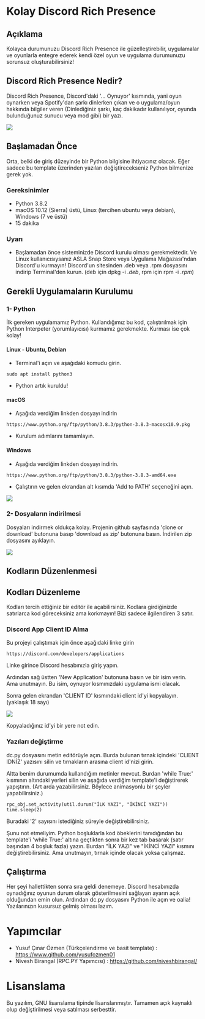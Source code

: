 # Kolay Discord Rich Presence

## Açıklama

Kolayca durumunuzu Discord Rich Presence ile güzelleştirebilir, uygulamalar ve oyunlarla entegre ederek kendi özel oyun ve uygulama durumunuzu sorunsuz oluşturabilirsiniz!

## Discord Rich Presence Nedir?

Discord Rich Presence, Discord'daki '... Oynuyor' kısmında, yani oyun oynarken veya Spotify'dan şarkı dinlerken çıkan ve o uygulama/oyun hakkında bilgiler veren (Dinlediğiniz şarkı, kaç dakikadır kullanılıyor, oyunda bulunduğunuz sunucu veya mod gibi) bir yazı. 

<img src="https://i.redd.it/2t89k2v84qf21.png">

## Başlamadan Önce

Orta, belki de giriş düzeyinde bir Python bilgisine ihtiyacınız olacak. Eğer sadece bu template üzerinden yazıları değiştirecekseniz Python bilmenize gerek yok.

### Gereksinimler

* Python 3.8.2
* macOS 10.12 (Sierra) üstü, Linux (tercihen ubuntu veya debian), Windows (7 ve üstü)
* 15 dakika

### Uyarı

* Başlamadan önce sisteminizde Discord kurulu olması gerekmektedir. Ve Linux kullanıcısıysanız ASLA Snap Store veya Uygulama Mağazası'ndan Discord'u kurmayın! Discord'un sitesinden .deb veya .rpm dosyasını indirip Terminal'den kurun. (deb için dpkg -i *.deb*, rpm için rpm -i *.rpm*)

## Gerekli Uygulamaların Kurulumu

### 1- Python

İlk gereken uygulamamız Python. Kullandığımız bu kod, çalıştırılmak için Python Interpeter (yorumlayıcısı) kurmamız gerekmekte. Kurması ise çok kolay!

#### Linux - Ubuntu, Debian

* Terminal'i açın ve aşağıdaki komudu girin.

```
sudo apt install python3
```

* Python artık kuruldu!

#### macOS

* Aşağıda verdiğim linkden dosyayı indirin

```
https://www.python.org/ftp/python/3.8.3/python-3.8.3-macosx10.9.pkg
```

* Kurulum adımlarını tamamlayın.

#### Windows

* Aşağıda verdiğim linkden dosyayı indirin.

```
https://www.python.org/ftp/python/3.8.3/python-3.8.3-amd64.exe
```

* Çalıştırın ve gelen ekrandan alt kısımda 'Add to PATH' seçeneğini açın.

<img src="https://datatofish.com/wp-content/uploads/2018/10/0001_add_Python_to_Path.png">

### 2- Dosyaların indirilmesi

Dosyaları indirmek oldukça kolay. Projenin github sayfasında 'clone or download' butonuna basıp 'download as zip' butonuna basın. İndirilen zip dosyasını ayıklayın.

<img src="https://www.stevejgordon.co.uk/wp-content/uploads/2018/01/CloneOrDownloadGitHub.png">

## Kodların Düzenlenmesi


## Kodları Düzenleme

Kodları tercih ettiğiniz bir editör ile açabilirsiniz. Kodlara girdiğinizde satırlarca kod göreceksiniz ama korkmayın! Bizi sadece ilgilendiren 3 satır.

### Discord App Client ID Alma

Bu projeyi çalıştımak için önce aşağıdaki linke girin

```
https://discord.com/developers/applications
```

Linke girince Discord hesabınızla giriş yapın.

Ardından sağ üstten 'New Application' butonuna basın ve bir isim verin. Ama unutmayın. Bu isim, oynuyor kısmınızdaki uygulama ismi olacak.

Sonra gelen ekrandan 'CLIENT ID' kısmındaki client id'yi kopyalayın. (yaklaşık 18 sayı)

<img src="https://www.howtogeek.com/wp-content/uploads/2018/09/xbot_1.png.pagespeed.gp+jp+jw+pj+ws+js+rj+rp+rw+ri+cp+md.ic.uxaZDGrUCZ.png">

Kopyaladığınız id'yi bir yere not edin.

### Yazıları değiştirme

dc.py dosyasını metin editörüyle açın. Burda bulunan tırnak içindeki 'CLIENT IDNİZ' yazısını silin ve tırnakların arasına client id'nizi girin.

Altta benim durumumda kullandığım metinler mevcut. Burdan 'while True:' kısmının altındaki yerleri silin ve aşağıda verdiğim template'i değiştirerek yapıştırın. (Art arda yazabilirsiniz. Böylece animasyonlu bir şeyler yapabilirsiniz.)

```
rpc_obj.set_activity(util.durum("İLK YAZI", "İKİNCİ YAZI"))
time.sleep(2)
```

Buradaki '2' sayısını istediğiniz süreyle değiştirebilirsiniz.

Şunu not etmeliyim. Python boşluklarla kod öbeklerini tanıdığından bu template'i 'while True:' altına geçtikten sonra bir kez tab basarak (satır başından 4 boşluk fazla) yazın. Burdan "İLK YAZI" ve "İKİNCİ YAZI" kısmını değiştirebilirsiniz. Ama unutmayın, tırnak içinde olacak yoksa çalışmaz.

## Çalıştırma

Her şeyi hallettikten sonra sıra geldi denemeye. Discord hesabınızda oynadığınız oyunun durum olarak gösterilmesini sağlayan ayarın açık olduğundan emin olun. Ardından dc.py dosyasını Python ile açın ve oalia! Yazılarınızın kusursuz gelmiş olması lazım.

# Yapımcılar

* Yusuf Çınar Özmen (Türkçelendirme ve basit template) : https://www.github.com/yusufozmen01
* Nivesh Birangal (RPC.PY Yapımcısı) : https://github.com/niveshbirangal/

# Lisanslama

Bu yazılım, GNU lisanslama tipinde lisanslanmıştır. Tamamen açık kaynaklı olup değiştirilmesi veya satılması serbesttir.